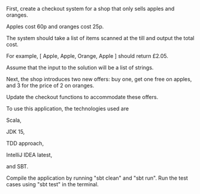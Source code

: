 First, create a checkout system for a shop that only sells apples and oranges. 

Apples cost 60p and oranges cost 25p. 

The system should take a list of items scanned at the till and output the total cost. 

For example, [ Apple, Apple, Orange, Apple ] should return £2.05. 

Assume that the input to the solution will be a list of strings.

Next, the shop introduces two new offers: buy one, get one free on apples, and 3 for the price of 2 on oranges. 

Update the checkout functions to accommodate these offers.

To use this application, the technologies used are 

Scala, 

JDK 15,

TDD approach, 

IntelliJ IDEA latest, 

and SBT. 

Compile the application by running "sbt clean" and "sbt run". Run the test cases using "sbt test" in the terminal.
